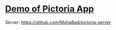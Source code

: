 # [Demo of Pictoria App](https://asar-pictoria.netlify.app)
Server: https://github.com/Moha8ad/pictoria-server
